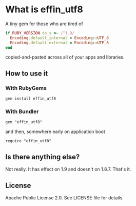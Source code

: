 # What is effin_utf8 #

A tiny gem for those who are tired of

``` ruby
if RUBY_VERSION.to_s =~ /^1.9/
  Encoding.default_internal = Encoding::UTF_8
  Encoding.default_external = Encoding::UTF_8
end
```

copied-and-pasted across all of your apps and libraries.


## How to use it ##

### With RubyGems ###

    gem install effin_utf8

### With Bundler ###

    gem "effin_utf8"


and then, somewhere early on application boot

    require "effin_utf8"



## Is there anything else? ##

Not really. It has effect on 1.9 and doesn't on 1.8.7. That's it.


## License ##

Apache Public License 2.0. See LICENSE file for details.